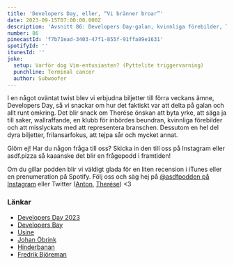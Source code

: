 ```yaml
---
title: 'Developers Day, eller, “Vi bränner broar”'
date: 2023-09-15T07:00:00.000Z
description: 'Avsnitt 86: Developers Day-galan, kvinnliga förebilder, Therése önskan att byta yrke, wallraffande och mycket annat.'
number: 86
pinecastId: 'f7b71ead-3403-47f1-855f-91ffa89e1631'
spotifyId: ''
itunesId: ''
joke:
  setup: Varför dog Vim-entusiasten? (Pyttelite triggervarning)
  punchline: Terminal cancer
  author: Subwoofer
---
```


I en något oväntat twist blev vi erbjudna biljetter till förra veckans ämne, Developers Day, så vi snackar om hur det faktiskt var att delta på galan och allt runt omkring. Det blir snack om Therése önskan att byta yrke, att säga ja till saker, wallraffande, en klubb för inbördes beundran, kvinnliga förebilder och att misslyckats med att representera branschen. Dessutom en hel del dyra biljetter, frilansarfokus, att tejpa sår och mycket annat.

Glöm ej! Har du någon fråga till oss? Skicka in den till oss på Instagram eller asdf.pizza så kaaanske det blir en frågepodd i framtiden!

Om du gillar podden blir vi väldigt glada för en liten recension i iTunes eller en prenumeration på Spotify. Följ oss och säg hej på [@asdfpodden på Instagram](https://www.instagram.com/asdfpodden/) eller Twitter ([Anton](https://twitter.com/Awnton), [Therése](https://twitter.com/tkomstadius)) &lt;3

### Länkar

- [Developers Day 2023](https://developersday.se/)
- [Developers Bay](https://developersbay.se/)
- [Usine](https://www.usine.se/)
- [Johan Öbrink](https://www.linkedin.com/in/johanobrink/?originalSubdomain=se)
- [Hinderbanan](https://www.nature.com/articles/s41561-021-00868-0/figures/1)
- [Fredrik Björeman](https://bjoreman.com/)

